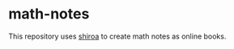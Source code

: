 # math-notes

This repository uses [shiroa](https://github.com/Myriad-Dreamin/shiroa) to create math notes as online books.